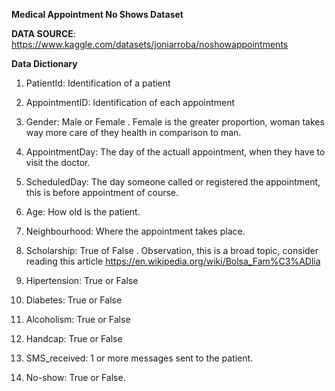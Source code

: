 **Medical Appointment No Shows Dataset**

**DATA SOURCE**: https://www.kaggle.com/datasets/joniarroba/noshowappointments


**Data Dictionary**

01. PatientId:
Identification of a patient

02. AppointmentID:
Identification of each appointment

03. Gender:
Male or Female . Female is the greater proportion, woman takes way more care of they health in comparison to man.

04. AppointmentDay:
The day of the actuall appointment, when they have to visit the doctor.

05. ScheduledDay:
The day someone called or registered the appointment, this is before appointment of course.

06. Age:
How old is the patient.

07. Neighbourhood:
Where the appointment takes place.

08. Scholarship:
True of False . Observation, this is a broad topic, consider reading this article https://en.wikipedia.org/wiki/Bolsa_Fam%C3%ADlia

09. Hipertension:
True or False

10. Diabetes:
True or False

11. Alcoholism:
True or False

12. Handcap:
True or False

13. SMS_received:
1 or more messages sent to the patient.

14. No-show:
True or False.
